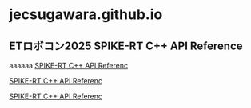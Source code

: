 # jecsugawara.github.io

## ETロボコン2025 SPIKE-RT C++ API Reference
aaaaaa
[SPIKE-RT C++ API Referenc](https://jecsugawara.github.io/)

[SPIKE-RT C++ API Referenc](https://jecsugawara.github.io/SPIKE-RT_C++_API_Reference/index.html)

[SPIKE-RT C++ API Referenc](https://jecsugawara.github.io/SPIKE-RT_C++_API_Reference)
